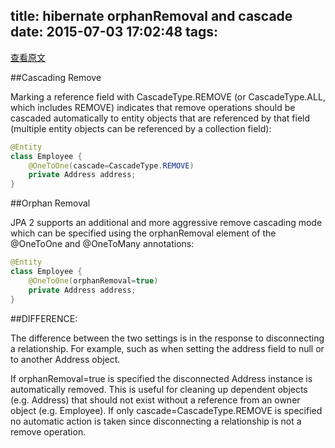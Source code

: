 title: hibernate orphanRemoval and cascade
date: 2015-07-03 17:02:48
tags:
---

[查看原文](http://stackoverflow.com/questions/18813341/what-is-the-difference-between-cascade-and-orphan-removal-from-db)

##Cascading Remove

Marking a reference field with CascadeType.REMOVE (or CascadeType.ALL, which includes REMOVE) indicates that remove operations should be cascaded automatically to entity objects that are referenced by that field (multiple entity objects can be referenced by a collection field):

```java
@Entity
class Employee {
    @OneToOne(cascade=CascadeType.REMOVE)
    private Address address;
}
```

##Orphan Removal

JPA 2 supports an additional and more aggressive remove cascading mode which can be specified using the orphanRemoval element of the @OneToOne and @OneToMany annotations:

```java
@Entity
class Employee {
    @OneToOne(orphanRemoval=true)
    private Address address;
}
```

##DIFFERENCE:

The difference between the two settings is in the response to disconnecting a relationship. For example, such as when setting the address field to null or to another Address object.

If orphanRemoval=true is specified the disconnected Address instance is automatically removed. This is useful for cleaning up dependent objects (e.g. Address) that should not exist without a reference from an owner object (e.g. Employee).
If only cascade=CascadeType.REMOVE is specified no automatic action is taken since disconnecting a relationship is not a remove operation.
